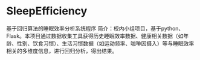 # SleepEfficiency
基于回归算法的睡眠效率分析系统程序
简介：校内小组项目，基于python、Flask。本项目通过数据收集工具获得历史睡眠效率数据、健康相关数据（如年龄、性别、饮食习惯）、生活习惯数据（如运动频率、咖啡因摄入）等与睡眠效率相关的多维度信息，进行回归分析，得出结果。
